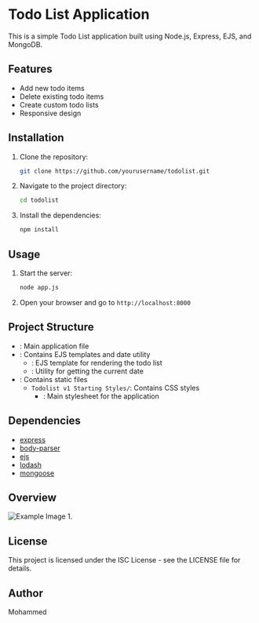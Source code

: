 # Todo List Application

This is a simple Todo List application built using Node.js, Express, EJS, and MongoDB.

## Features

- Add new todo items
- Delete existing todo items
- Create custom todo lists
- Responsive design

## Installation

1. Clone the repository:
   ```sh
   git clone https://github.com/yourusername/todolist.git
   ```
2. Navigate to the project directory:
   ```sh
   cd todolist
   ```
3. Install the dependencies:
   ```sh
   npm install
   ```

## Usage

1. Start the server:
   ```sh
   node app.js
   ```
2. Open your browser and go to `http://localhost:8000`

## Project Structure

- : Main application file
- : Contains EJS templates and date utility
  - : EJS template for rendering the todo list
  - : Utility for getting the current date
- : Contains static files
  - `Todolist v1 Starting Styles/`: Contains CSS styles
    - : Main stylesheet for the application

## Dependencies

- [express](https://www.npmjs.com/package/express)
- [body-parser](https://www.npmjs.com/package/body-parser)
- [ejs](https://www.npmjs.com/package/ejs)
- [lodash](https://www.npmjs.com/package/lodash)
- [mongoose](https://www.npmjs.com/package/mongoose)

## Overview

![Example Image 1]().

## License

This project is licensed under the ISC License - see the LICENSE file for details.

## Author

Mohammed
